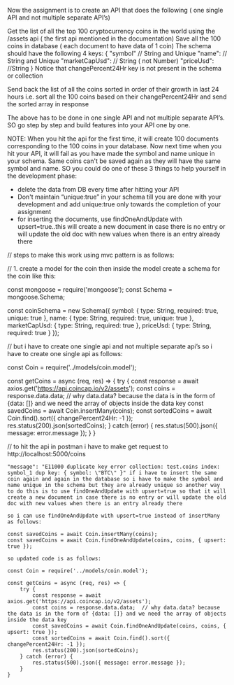 
Now the assignment is to create an API that does the following ( one single API and not multiple separate API’s)

Get the list of all the top 100 cryptocurrency coins in the world using the /assets api ( the first api mentioned in the documentation)
Save all the 100 coins in database ( each document to have data of 1 coin)
The schema should have the following 4 keys:
 {  "symbol" // String and Unique
    "name": // String and Unique
    "marketCapUsd": // String  ( not Number)
     "priceUsd": //String
   }
Notice that changePercent24Hr key is not present in the schema or collection

Send back the list of all the coins sorted in order of their growth in last 24 hours   i.e. sort all the 100 coins based on their changePercent24Hr and send the sorted array in response

The above has to be done in one single API and not multiple separate API’s. SO go step by step and build features into your API one by one.

NOTE: When you hit the api for the first time, it will create 100 documents corresponding to the 100 coins in your database. Now next time when you hit your API, it will fail as you have made the symbol and name unique in your schema. Same coins can't be saved again as they will have the same symbol and name. SO you could do one of these 3 things to help yourself in the development phase:
- delete the data from DB every time after hitting your API 
- Don't maintain “unique:true” in your schema till you are done with your development and add unique:true only towards the completion of your assignment
- for inserting the documents, use findOneAndUpdate with upsert=true..this will create a new document in case there is no entry or will update the old doc with new values when there is an entry already there

// steps to make this work using mvc pattern is as follows:

// 1. create a model for the coin then inside the model create a schema for the coin like this:

const mongoose = require('mongoose');
const Schema = mongoose.Schema;

const coinSchema = new Schema({
    symbol: {
        type: String,
        required: true,
        unique: true
    },
    name: {
        type: String,
        required: true,
        unique: true
    },
    marketCapUsd: {
        type: String,
        required: true
    },
    priceUsd: {
        type: String,
        required: true
    }
});




// but i have to create one single api and not multiple separate api’s so i have to create one single api as follows:

const Coin = require('../models/coin.model');

const getCoins = async (req, res) => {
    try {
        const response = await axios.get('https://api.coincap.io/v2/assets');
        const coins = response.data.data;  // why data.data? because the data is in the form of {data: []} and we need the array of objects inside the data key
        const savedCoins = await Coin.insertMany(coins);
        const sortedCoins = await Coin.find().sort({ changePercent24Hr: -1 });
        res.status(200).json(sortedCoins);
    } catch (error) {
        res.status(500).json({ message: error.message });
    }
}

// to hit the api in postman i have to make get request to http://localhost:5000/coins

    "message": "E11000 duplicate key error collection: test.coins index: symbol_1 dup key: { symbol: \"BTC\" }" if i have to insert the same coin again and again in the database so i have to make the symbol and name unique in the schema but they are already unique so another way to do this is to use findOneAndUpdate with upsert=true so that it will create a new document in case there is no entry or will update the old doc with new values when there is an entry already there

    so i can use findOneAndUpdate with upsert=true instead of insertMany as follows:

    const savedCoins = await Coin.insertMany(coins);
    const savedCoins = await Coin.findOneAndUpdate(coins, coins, { upsert: true });

    so updated code is as follows:

    const Coin = require('../models/coin.model');

    const getCoins = async (req, res) => {
        try {
            const response = await axios.get('https://api.coincap.io/v2/assets');
            const coins = response.data.data;  // why data.data? because the data is in the form of {data: []} and we need the array of objects inside the data key
            const savedCoins = await Coin.findOneAndUpdate(coins, coins, { upsert: true });
            const sortedCoins = await Coin.find().sort({ changePercent24Hr: -1 });
            res.status(200).json(sortedCoins);
        } catch (error) {
            res.status(500).json({ message: error.message });
        }
    }
    


